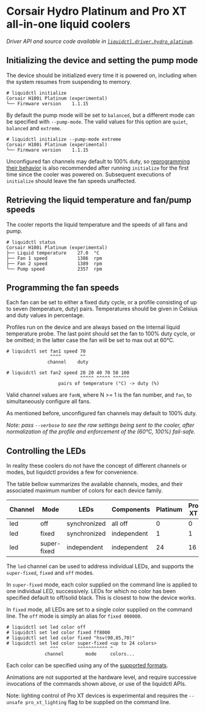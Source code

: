 # Corsair Hydro Platinum and Pro XT all-in-one liquid coolers
_Driver API and source code available in [`liquidctl.driver.hydro_platinum`](../liquidctl/driver/hydro_platinum.py)._

## Initializing the device and setting the pump mode

The device should be initialized every time it is powered on, including when
the system resumes from suspending to memory.

```
# liquidctl initialize
Corsair H100i Platinum (experimental)
└── Firmware version    1.1.15  
```

By default the pump mode will be set to `balanced`, but a different mode can be
specified with `--pump-mode`.  The valid values for this option are `quiet`,
`balanced` and `extreme`.

```
# liquidctl initialize --pump-mode extreme
Corsair H100i Platinum (experimental)
└── Firmware version    1.1.15  
```

Unconfigured fan channels may default to 100% duty, so [reprogramming their
behavior](#programming-the-fan-speeds) is also recommended after running
`initialize` for the first time since the cooler was powered on.  Subsequent
executions of `initialize` should leave the fan speeds unaffected.

## Retrieving the liquid temperature and fan/pump speeds

The cooler reports the liquid temperature and the speeds of all fans and pump.

```
# liquidctl status
Corsair H100i Platinum (experimental)
├── Liquid temperature    27.0  °C
├── Fan 1 speed           1386  rpm
├── Fan 2 speed           1389  rpm
└── Pump speed            2357  rpm
```

## Programming the fan speeds

Each fan can be set to either a fixed duty cycle, or a profile consisting of up
to seven (temperature, duty) pairs.  Temperatures should be given in Celsius
and duty values in percentage.

Profiles run on the device and are always based on the internal liquid
temperature probe.  The last point should set the fan to 100% duty cycle, or be
omitted; in the latter case the fan will be set to max out at 60°C.

```
# liquidctl set fan1 speed 70
                ^^^^       ^^
               channel    duty

# liquidctl set fan2 speed 20 20 40 70 50 100
                           ^^^^^ ^^^^^ ^^^^^^
                   pairs of temperature (°C) -> duty (%)
```

Valid channel values are `fanN`, where N >= 1 is the fan number, and
`fan`, to simultaneously configure all fans.

As mentioned before, unconfigured fan channels may default to 100% duty.

_Note: pass `--verbose` to see the raw settings being sent to the cooler, after
normalization of the profile and enforcement of the (60°C, 100%) fail-safe._

## Controlling the LEDs

In reality these coolers do not have the concept of different channels or
modes, but liquidctl provides a few for convenience.

The table bellow summarizes the available channels, modes, and their associated
maximum number of colors for each device family.

| Channel  | Mode        | LEDs         | Components   | Platinum | Pro XT | Platinum SE |
| -------- | ----------- | ------------ | ------------ | -------- | ------ | ----------- |
| led      | off         | synchronized | all off      |        0 |      0 |           0 |
| led      | fixed       | synchronized | independent  |        1 |      1 |           1 |
| led      | super-fixed | independent  | independent  |       24 |     16 |          48 |

The `led` channel can be used to address individual LEDs, and supports the
`super-fixed`, `fixed` and `off` modes.

In `super-fixed` mode, each color supplied on the command line is applied to
one individual LED, successively.  LEDs for which no color has been specified
default to off/solid black.  This is closest to how the device works.

In `fixed` mode, all LEDs are set to a single color supplied on the command
line.  The `off` mode is simply an alias for `fixed 000000`.

```
# liquidctl set led color off
# liquidctl set led color fixed ff8000
# liquidctl set led color fixed "hsv(90,85,70)"
# liquidctl set led color super-fixed <up to 24 colors>
                ^^^       ^^^^^^^^^^^ ^
              channel        mode     colors...
```

Each color can be specified using any of the [supported formats](../README.md#supported-color-specification-formats).

Animations are not supported at the hardware level, and require successive
invocations of the commands shown above, or use of the liquidctl APIs.

Note: lighting control of Pro XT devices is experimental and requires the
`--unsafe pro_xt_lighting` flag to be supplied on the command line.
